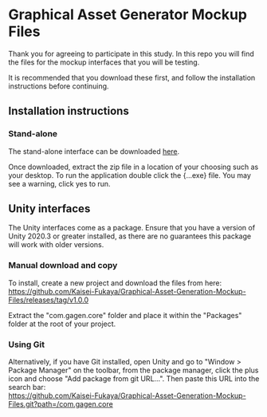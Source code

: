 # Graphical Asset Generator Mockup Files
Thank you for agreeing to participate in this study.
In this repo you will find the files for the mockup interfaces that you will be testing.

It is recommended that you download these first, and follow the installation instructions before continuing.

## Installation instructions
### Stand-alone
The stand-alone interface can be downloaded [here](https://github.com/Kaisei-Fukaya/Graphical-Asset-Generation-Mockup-Files/blob/09e65ee4ee42eac20d15d08e204103b491490e29/graphical-asset-generator_stand-alone-win32-x64.zip).

Once downloaded, extract the zip file in a location of your choosing such as your desktop. To run the application double click the {...exe} file. You may see a warning, click yes to run.

## Unity interfaces
The Unity interfaces come as a package. Ensure that you have a version of Unity 2020.3 or greater installed, as there are no guarantees this package will work with older versions. 


### Manual download and copy
To install, create a new project and download the files from here:<br/>
https://github.com/Kaisei-Fukaya/Graphical-Asset-Generation-Mockup-Files/releases/tag/v1.0.0

Extract the "com.gagen.core" folder and place it within the "Packages" folder at the root of your project.

### Using Git
Alternatively, if you have Git installed, open Unity and go to "Window > Package Manager" on the toolbar, from the package manager, click the plus icon and choose "Add package from git URL...". Then paste this URL into the search bar:<br/> 
https://github.com/Kaisei-Fukaya/Graphical-Asset-Generation-Mockup-Files.git?path=/com.gagen.core

